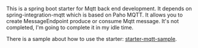 This is a spring boot starter for Mqtt back end development. It depends on spring-integration-mqtt which is based on
Paho MQTT.
It allows you to create MessageEndpoint produce or consume Mqtt message. It's not completed, I'm going to complete it in
my idle time.

There is a sample about how to use the starter: [starter-mqtt-sample](https://github.com/Kicey/starter-mqtt-sample).
